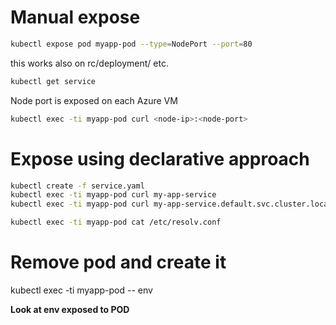 # Manual expose

```sh
kubectl expose pod myapp-pod --type=NodePort --port=80
```

this works also on rc/deployment/ etc.

```sh
kubectl get service
```

Node port is exposed on each Azure VM
```sh
kubectl exec -ti myapp-pod curl <node-ip>:<node-port>
```

# Expose using declarative approach

```sh
kubectl create -f service.yaml
kubectl exec -ti myapp-pod curl my-app-service
kubectl exec -ti myapp-pod curl my-app-service.default.svc.cluster.local

kubectl exec -ti myapp-pod cat /etc/resolv.conf
```

# Remove pod and create it

kubectl exec -ti myapp-pod -- env

**Look at env exposed to POD**
